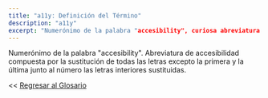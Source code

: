 ```yaml
---
title: "a11y: Definición del Término"
description: "a11y"
excerpt: "Numerónimo de la palabra "accesibility", curiosa abreviatura del término accesibilidad."
---
```


Numerónimo de la palabra "accesibility". Abreviatura de accesibilidad compuesta por la sustitución de todas las letras excepto la primera y la última junto al número las letras interiores sustituidas.

<< [Regresar al Glosario](https://ciberninjas.com/glosario/ "Regresar a la Página Principal del Glosario")